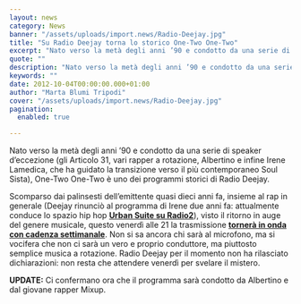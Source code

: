 ```yaml
---
layout: news
category: News
banner: "/assets/uploads/import.news/Radio-Deejay.jpg"
title: "Su Radio Deejay torna lo storico One-Two One-Two"
excerpt: "Nato verso la metà degli anni ’90 e condotto da una serie di speaker d’eccezione (gli Articolo 31, vari rapper a rotazione, Albertino e infine Irene Lamedica, che ha guidato la transizione verso il più contemporaneo Soul Sista), One-Two One-Two è uno dei programmi storici di Radio Deejay. Scomparso dai palinsesti dell’emittente quasi dieci anni [&hellip"
quote: ""
description: "Nato verso la metà degli anni ’90 e condotto da una serie di speaker d’eccezione (gli Articolo 31, vari rapper a rotazione, Albertino e infine Irene Lamedica, che ha guidato la transizione verso il più contemporaneo Soul Sista), One-Two One-Two è uno dei programmi storici di Radio Deejay. Scomparso dai palinsesti dell’emittente quasi dieci anni [&hellip"
keywords: ""
date: 2012-10-04T00:00:00.000+01:00
author: "Marta Blumi Tripodi"
cover: "/assets/uploads/import.news/Radio-Deejay.jpg"
pagination:
  enabled: true

---
```


Nato verso la metà degli anni ’90 e condotto da una serie di speaker d’eccezione (gli Articolo 31, vari rapper a rotazione, Albertino e infine Irene Lamedica, che ha guidato la transizione verso il più contemporaneo Soul Sista), One-Two One-Two è uno dei programmi storici di Radio Deejay.

Scomparso dai palinsesti dell’emittente quasi dieci anni fa, insieme al rap in generale (Deejay rinunciò al programma di Irene due anni fa: attualmente conduce lo spazio hip hop [**Urban Suite su Radio2**](https://www.facebook.com/urbansuite?fref=ts "https://www.facebook.com/urbansuite?fref=ts")), visto il ritorno in auge del genere musicale, questo venerdì alle 21 la trasmissione [**tornerà in onda con cadenza settimanale**](http://www.deejay.it/dj/radio/programma/387/One-Two-One-Two "http://www.deejay.it/dj/radio/programma/387/One-Two-One-Two"). Non si sa ancora chi sarà al microfono, ma si vocifera che non ci sarà un vero e proprio conduttore, ma piuttosto semplice musica a rotazione. Radio Deejay per il momento non ha rilasciato dichiarazioni: non resta che attendere venerdì per svelare il mistero.

**UPDATE:** Ci confermano ora che il programma sarà condotto da Albertino e dal giovane rapper Mixup.